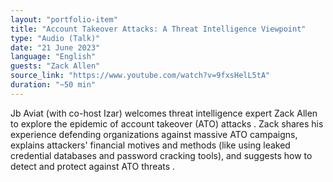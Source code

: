```yaml
---
layout: "portfolio-item"
title: "Account Takeover Attacks: A Threat Intelligence Viewpoint"
type: "Audio (Talk)"
date: "21 June 2023"
language: "English"
guests: "Zack Allen"
source_link: "https://www.youtube.com/watch?v=9fxsHelL5tA"
duration: "~50 min"
---
```


Jb Aviat (with co-host Izar) welcomes threat intelligence expert Zack Allen to explore the epidemic of account takeover (ATO) attacks . Zack shares his experience defending organizations against massive ATO campaigns, explains attackers' financial motives and methods (like using leaked credential databases and password cracking tools), and suggests how to detect and protect against ATO threats  .
